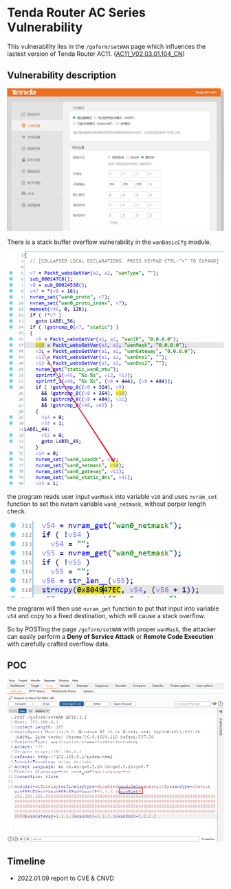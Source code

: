 # Tenda Router AC Series Vulnerability

This vulnerability lies in the `/goform/setWAN` page which influences the lastest version of Tenda Router AC11. ([AC11_V02.03.01.104_CN](https://www.tenda.com.cn/download/detail-3163.html))

## Vulnerability description

![3](../10/3.png)

There is a stack buffer overflow vulnerability in the `wanBasicCfg` module.


![1](1.png)

the program reads user input `wanMask` into variable `v10` and uses `nvram_set` function to set the nvram variable `wan0_netmask`, without porper length check. 

![2](2.png)

the prograrm will then use `nvram_get` function to put that input into variable `v54` and copy to a fixed destination, which will cause a stack overflow.

So by POSTing the page `/goform/setWAN` with proper `wanMask`, the attacker can easily perform a **Deny of Service Attack** or **Remote Code Execution** with carefully crafted overflow data.

## POC

![poc](poc.png)

## Timeline

- 2022.01.09 report to CVE & CNVD